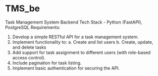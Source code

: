 # TMS_be
Task Management System Backend
Tech Stack - Python (FastAPI), PostgreSQL
Requirements:
1. Develop a simple RESTful API for a task management system.
2. Implement functionality to:
    a. Create and list users
    b. Create, update, and delete tasks
3. Add support for task assignment to different users (with role-based access control).
4. Include pagination for task listing.
5. Implement basic authentication for securing the API.